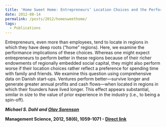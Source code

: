 ```yaml
---
title: 'Home Sweet Home: Entrepreneurs’ Location Choices and the Performance of their Ventures'
date: 2012-08-14
permalink: /posts/2012/homesweethome/
tags:
  - Publications
---
```


Entrepreneurs, even more than employees, tend to locate in regions in which they have deep roots (“home” regions). Here, we examine the performance implications of these choices. Whereas one might expect entrepreneurs to perform better in these regions because of their richer endowments of regionally embedded social capital, they might also perform worse if their location choices rather reflect a preference for spending time with family and friends. We examine this question using comprehensive data on Danish start-ups. Ventures perform better—survive longer and generate greater annual profits and cash flows—when located in regions in which their founders have lived longer. This effect appears substantial, similar in size to the value of prior experience in the industry (i.e., to being a spin-off).

_**Michael S. Dahl and [Olav Sorenson](http://www.olavsorenson.net)**_

**Management Science, 2012, 58(6), 1059-1071 - [Direct link](https://doi.org/10.1287/mnsc.1110.1476)**
